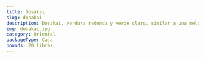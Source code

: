 ```yaml
---
title: Dosakai
slug: dosakai
description: Dosakai, verdura redonda y verde claro, similar a una melón pequeño pero perteneciente a la familia del pepino. Sabor suave, jugoso y refrescante, clave en la cocina del sur de India para sambars , currys, encurtidos y ensaladas. Bajo en calorías, rico en vitamina C y fibra dietética. Su flexibilidad culinaria lo adapta a preparaciones saladas intensas o platos ligeros de alta demanda.
img: dosakai.jpg
category: Oriental
packageType: Caja
pounds: 20 libras
---
```

